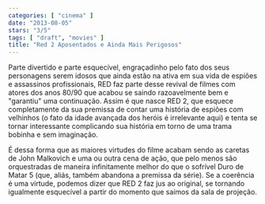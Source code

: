 ```yaml
---
categories: [ "cinema" ]
date: "2013-08-05"
stars: "3/5"
tags: [ "draft", "movies" ]
title: "Red 2 Aposentados e Ainda Mais Perigosos"
---
```

Parte divertido e parte esquecível, engraçadinho pelo fato dos seus
personagens serem idosos que ainda estão na ativa em sua vida de
espiões e assassinos profissionais, RED faz parte desse revival de
filmes com atores dos anos 80/90 que acabou se saindo razoavelmente bem
e "garantiu" uma continuação. Assim é que nasce RED 2, que esquece
completamente da sua premissa de contar uma história de espiões com
velhinhos (o fato da idade avançada dos heróis é irrelevante aqui)
e tenta se tornar interessante complicando sua história em torno de
uma trama bobinha e sem imaginação.

É dessa forma que as maiores virtudes do filme acabam sendo as caretas
de John Malkovich e uma ou outra cena de ação, que pelo menos são
orquestradas de maneira infinitamente melhor do que o sofrível Duro
de Matar 5 (que, aliás, também abandona a premissa da série). Se a
coerência é uma virtude, podemos dizer que RED 2 faz jus ao original,
se tornando igualmente esquecível a partir do momento que saímos da
sala de projeção.

